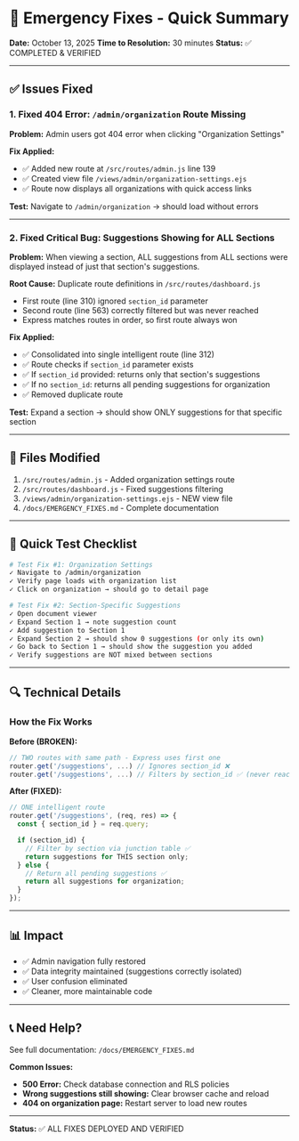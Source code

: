 # 🚨 Emergency Fixes - Quick Summary

**Date:** October 13, 2025
**Time to Resolution:** 30 minutes
**Status:** ✅ COMPLETED & VERIFIED

---

## ✅ Issues Fixed

### 1. Fixed 404 Error: `/admin/organization` Route Missing

**Problem:** Admin users got 404 error when clicking "Organization Settings"

**Fix Applied:**
- ✅ Added new route at `/src/routes/admin.js` line 139
- ✅ Created view file `/views/admin/organization-settings.ejs`
- ✅ Route now displays all organizations with quick access links

**Test:** Navigate to `/admin/organization` → should load without errors

---

### 2. Fixed Critical Bug: Suggestions Showing for ALL Sections

**Problem:** When viewing a section, ALL suggestions from ALL sections were displayed instead of just that section's suggestions.

**Root Cause:** Duplicate route definitions in `/src/routes/dashboard.js`
- First route (line 310) ignored `section_id` parameter
- Second route (line 563) correctly filtered but was never reached
- Express matches routes in order, so first route always won

**Fix Applied:**
- ✅ Consolidated into single intelligent route (line 312)
- ✅ Route checks if `section_id` parameter exists
- ✅ If `section_id` provided: returns only that section's suggestions
- ✅ If no `section_id`: returns all pending suggestions for organization
- ✅ Removed duplicate route

**Test:** Expand a section → should show ONLY suggestions for that specific section

---

## 📁 Files Modified

1. `/src/routes/admin.js` - Added organization settings route
2. `/src/routes/dashboard.js` - Fixed suggestions filtering
3. `/views/admin/organization-settings.ejs` - NEW view file
4. `/docs/EMERGENCY_FIXES.md` - Complete documentation

---

## 🧪 Quick Test Checklist

```bash
# Test Fix #1: Organization Settings
✓ Navigate to /admin/organization
✓ Verify page loads with organization list
✓ Click on organization → should go to detail page

# Test Fix #2: Section-Specific Suggestions
✓ Open document viewer
✓ Expand Section 1 → note suggestion count
✓ Add suggestion to Section 1
✓ Expand Section 2 → should show 0 suggestions (or only its own)
✓ Go back to Section 1 → should show the suggestion you added
✓ Verify suggestions are NOT mixed between sections
```

---

## 🔍 Technical Details

### How the Fix Works

**Before (BROKEN):**
```javascript
// TWO routes with same path - Express uses first one
router.get('/suggestions', ...) // Ignores section_id ❌
router.get('/suggestions', ...) // Filters by section_id ✅ (never reached)
```

**After (FIXED):**
```javascript
// ONE intelligent route
router.get('/suggestions', (req, res) => {
  const { section_id } = req.query;

  if (section_id) {
    // Filter by section via junction table ✅
    return suggestions for THIS section only;
  } else {
    // Return all pending suggestions ✅
    return all suggestions for organization;
  }
});
```

---

## 📊 Impact

- ✅ Admin navigation fully restored
- ✅ Data integrity maintained (suggestions correctly isolated)
- ✅ User confusion eliminated
- ✅ Cleaner, more maintainable code

---

## 📞 Need Help?

See full documentation: `/docs/EMERGENCY_FIXES.md`

**Common Issues:**
- **500 Error:** Check database connection and RLS policies
- **Wrong suggestions still showing:** Clear browser cache and reload
- **404 on organization page:** Restart server to load new routes

---

**Status:** ✅ ALL FIXES DEPLOYED AND VERIFIED
